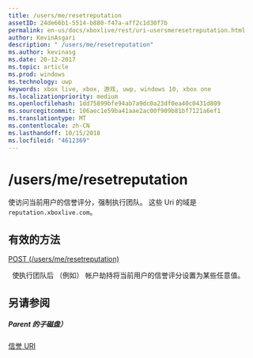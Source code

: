 ```yaml
---
title: /users/me/resetreputation
assetID: 24de66b1-5514-b880-f47a-aff2c1d30f7b
permalink: en-us/docs/xboxlive/rest/uri-usersmeresetreputation.html
author: KevinAsgari
description: " /users/me/resetreputation"
ms.author: kevinasg
ms.date: 20-12-2017
ms.topic: article
ms.prod: windows
ms.technology: uwp
keywords: xbox live, xbox, 游戏, uwp, windows 10, xbox one
ms.localizationpriority: medium
ms.openlocfilehash: 1dd75899bfe94ab7a9dc0a23df0ea40c0431d809
ms.sourcegitcommit: 106aec1e59ba41aae2ac00f909b81bf7121a6ef1
ms.translationtype: MT
ms.contentlocale: zh-CN
ms.lasthandoff: 10/15/2018
ms.locfileid: "4612369"
---
```

# <a name="usersmeresetreputation"></a>/users/me/resetreputation
使访问当前用户的信誉评分，强制执行团队。 这些 Uri 的域是`reputation.xboxlive.com`。
  
<a id="ID4EV"></a>

 
## <a name="valid-methods"></a>有效的方法

[POST (/users/me/resetreputation)](uri-usersmeresetreputationpost.md)

&nbsp;&nbsp;使执行团队后 （例如） 帐户劫持将当前用户的信誉评分设置为某些任意值。
 
<a id="ID4E6"></a>

 
## <a name="see-also"></a>另请参阅
 
<a id="ID4EBB"></a>

 
##### <a name="parent"></a>Parent 的子磁盘） 

[信誉 URI](atoc-reference-reputation.md)

   